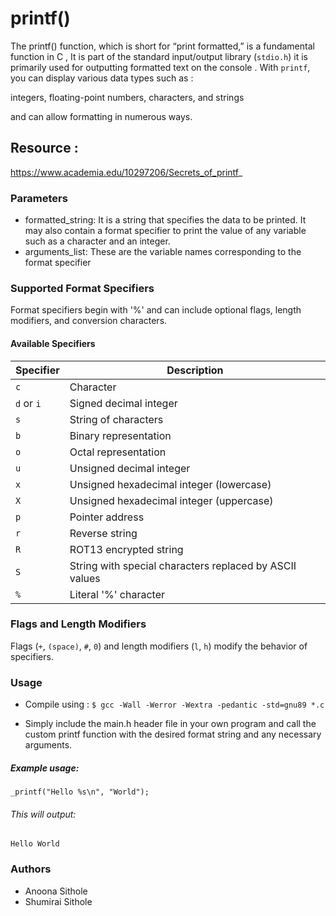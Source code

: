 # printf()

The printf() function, which is short for “print formatted,” is a fundamental function in  C , It is part of the standard input/output library (`stdio.h`) it is  primarily used for outputting formatted text on the console . With `printf`, you can display various data types such  as :

integers, floating-point numbers, characters, and strings

and can allow formatting in numerous ways.

## Resource :
https://www.academia.edu/10297206/Secrets_of_printf_

### Parameters

- formatted_string: It is a string that specifies the data to be printed. It may also contain a format specifier to print the value of any variable such as a character and an integer.
- arguments_list: These are the variable names corresponding to the format specifier


### Supported Format Specifiers

Format specifiers begin with '%' and can include optional flags, length modifiers, and conversion characters.

#### Available Specifiers

| Specifier | Description |
| --------- | ----------- |
| `c`       | Character   |
| `d` or `i`| Signed decimal integer |
| `s`       | String of characters |
| `b`       | Binary representation |
| `o`       | Octal representation |
| `u`       | Unsigned decimal integer |
| `x`       | Unsigned hexadecimal integer (lowercase) |
| `X`       | Unsigned hexadecimal integer (uppercase) |
| `p`       | Pointer address |
| `r`       | Reverse string |
| `R`       | ROT13 encrypted string |
| `S`       | String with special characters replaced by ASCII values |
| `%`       | Literal '%' character |

### Flags and Length Modifiers

Flags (`+`, `(space)`, `#`, `0`) and length modifiers (`l`, `h`) modify the behavior of specifiers.

### Usage
- Compile using :
  ```$ gcc -Wall -Werror -Wextra -pedantic -std=gnu89 *.c```

- Simply include the main.h header file in your own program and call the custom printf function with the desired format string and any necessary arguments.

##### Example usage:
```
_printf("Hello %s\n", "World");
```

###### This will output:

``` Hello World ```

### Authors

- Anoona Sithole
- Shumirai Sithole 




